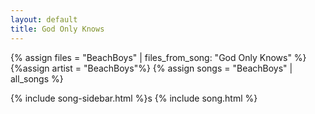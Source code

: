 ```yaml
---
layout: default
title: God Only Knows
---
```


{% assign files = "BeachBoys" | files_from_song: "God Only Knows" %}
{%assign artist = "BeachBoys"%}
{% assign songs = "BeachBoys" | all_songs %}

{% include song-sidebar.html %}s
{% include song.html %}
